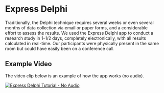 # Express Delphi

Traditionally, the Delphi technique requires several weeks or even several months of data collection via email or paper forms, and a considerable effort to assess the results. We used the Express Delphi app to conduct a research study in 1–1/2 days, completely electronically, with all results calculated in real-time. Our participants were physically present in the same room but could have easily been on a conference call.

## Example Video

The video clip below is an example of how the app works (no audio).

[![Express Delphi Tutorial - No Audio](https://raw.githubusercontent.com/mattsears18/express-delphi-meteor/master/public/screenshot.png)](https://www.youtube.com/watch?v=pIQxhofsJeo)

